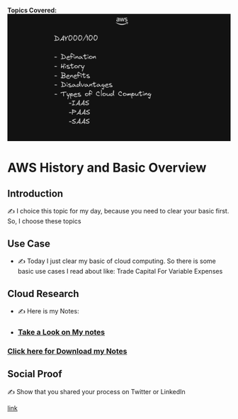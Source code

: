 <!-- This template removes the micro tutorial for a quicker post and removes images for a full template check out the 000-DAY-ARTICLE-LONG-TEMPLATE.MD-->

**Topics Covered:**
![placeholder image](https://github.com/rishavmehra/100DaysofCloud/blob/main/Journey/000/day0.png)

# AWS History and Basic Overview

## Introduction

✍️ I choice this topic for my day, because you need to clear your basic first. So, I choose these topics

## Use Case

- ✍️ Today I just clear my basic of cloud computing. So there is some basic use cases I read about like: Trade Capital For Variable Expenses

## Cloud Research

- ✍️ Here is my Notes:
-   <h3><a href="https://github.com/rishavmehra/100DaysofCloud/blob/main/Notes/Day0.pdf"> Take a Look on My notes</a></h3>
   <h3><a href="https://github.com/rishavmehra/100DaysofCloud/raw/main/Notes/Day0.pdf"> Click here for Download my Notes</a></h3>

## Social Proof

✍️ Show that you shared your process on Twitter or LinkedIn

[link](link)
